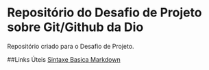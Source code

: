 # Repositório do Desafio de Projeto sobre Git/Github da Dio
Repositório criado para o Desafio de Projeto.

##Links Úteis
[Sintaxe Basica Markdown](https://www.markdownguide.org/basic-syntax/)

